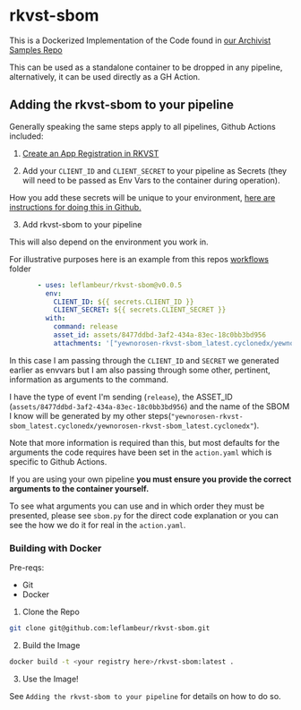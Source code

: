 # rkvst-sbom

This is a Dockerized Implementation of the Code found in [our Archivist Samples Repo](https://github.com/jitsuin-inc/archivist-samples/tree/main/archivist_samples/software_bill_of_materials)

This can be used as a standalone container to be dropped in any pipeline, alternatively, it can be used directly as a GH Action.

## Adding the rkvst-sbom to your pipeline

Generally speaking the same steps apply to all pipelines, Github Actions included:

1. [Create an App Registration in RKVST](https://docs.rkvst.com/docs/setup-and-administration/configuring-app-registrations-for-non-interactive-use/)

2. Add your `CLIENT_ID` and `CLIENT_SECRET` to your pipeline as Secrets (they will need to be passed as Env Vars to the container during operation).

How you add these secrets will be unique to your environment, [here are instructions for doing this in Github.](https://docs.github.com/en/actions/security-guides/encrypted-secrets#creating-encrypted-secrets-for-a-repository)

3. Add rkvst-sbom to your pipeline

This will also depend on the environment you work in.

For illustrative purposes here is an example from this repos [workflows]() folder

```yaml
       - uses: leflambeur/rkvst-sbom@v0.0.5
         env:
           CLIENT_ID: ${{ secrets.CLIENT_ID }}
           CLIENT_SECRET: ${{ secrets.CLIENT_SECRET }}
         with:
           command: release
           asset_id: assets/8477ddbd-3af2-434a-83ec-18c0bb3bd956
           attachments: '["yewnorosen-rkvst-sbom_latest.cyclonedx/yewnorosen-rkvst-sbom_latest.cyclonedx"]'
```

In this case I am passing through the `CLIENT_ID` and `SECRET` we generated earlier as envvars but I am also passing through some other, pertinent, information as arguments to the command.

I have the type of event I'm sending (`release`), the ASSET_ID (`assets/8477ddbd-3af2-434a-83ec-18c0bb3bd956`) and the name of the SBOM I know will be generated by my other steps(`"yewnorosen-rkvst-sbom_latest.cyclonedx/yewnorosen-rkvst-sbom_latest.cyclonedx"`).

Note that more information is required than this, but most defaults for the arguments the code requires have been set in the `action.yaml` which is specific to Github Actions.

If you are using your own pipeline **you must ensure you provide the correct arguments to the container yourself.**

To see what arguments you can use and in which order they must be presented, please see `sbom.py` for the direct code explanation or you can see the how we do it for real in the `action.yaml`.

### Building with Docker

Pre-reqs:

* Git
* Docker

1. Clone the Repo

```bash
git clone git@github.com:leflambeur/rkvst-sbom.git
```

2. Build the Image

```bash
docker build -t <your registry here>/rkvst-sbom:latest .
```

3. Use the Image!

See `Adding the rkvst-sbom to your pipeline` for details on how to do so.

